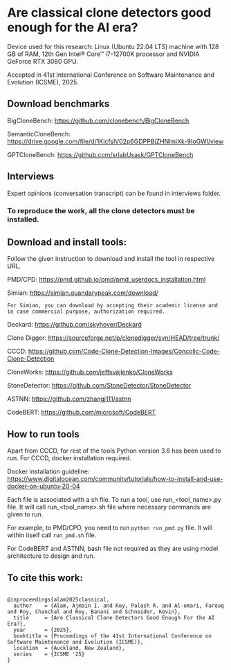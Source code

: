 # Are classical clone detectors good enough for the AI era? 

Device used for this research: Linux (Ubuntu 22.04 LTS) machine with 128 GB of RAM, 12th Gen Intel® Core™ i7-12700K processor and NVIDIA GeForce RTX 3080 GPU.

Accepted in 41st International Conference on Software Maintenance and Evolution (ICSME), 2025.

## Download benchmarks

BigCloneBench: https://github.com/clonebench/BigCloneBench

SemanticCloneBench: https://drive.google.com/file/d/1KicfslV02p6GDPPBjZHNlmiXk-9IoGWl/view

GPTCloneBench: https://github.com/srlabUsask/GPTCloneBench


## Interviews
Expert opinions (conversation transcript) can be found in interviews folder.


### To reproduce the work, all the clone detectors must be installed.

## Download and install tools:

Follow the given instruction to download and install the tool in respective URL.

PMD/CPD: https://pmd.github.io/pmd/pmd_userdocs_installation.html

Simian: https://simian.quandarypeak.com/download/

    For Simian, you can download by accepting their academic license and in case commercial purpose, authorization required.

Deckard: https://github.com/skyhover/Deckard

Clone Digger: https://sourceforge.net/p/clonedigger/svn/HEAD/tree/trunk/

CCCD: https://github.com/Code-Clone-Detection-Images/Concolic-Code-Clone-Detection

CloneWorks: https://github.com/jeffsvajlenko/CloneWorks

StoneDetector: https://github.com/StoneDetector/StoneDetector

ASTNN: https://github.com/zhangj111/astnn

CodeBERT: https://github.com/microsoft/CodeBERT


## How to run tools

Apart from CCCD, for rest of the tools Python version 3.6 has been used to run. For CCCD, docker installation required. 

Docker installation guideline: https://www.digitalocean.com/community/tutorials/how-to-install-and-use-docker-on-ubuntu-20-04


Each file is associated with a sh file. To run a tool, use run_<tool_name>.py file. It will call run_<tool_name>.sh file where necessary commands are given to run.


For example, to PMD/CPD, you need to run `python run_pmd.py` file. It will within itself call `run_pmd.sh` file.

For CodeBERT and ASTNN, bash file not required as they are using model architecture to design and run.


## To cite this work:

```

@inproceedings{alam2025classical,
  author    = {Alam, Ajmain I. and Roy, Palash R. and Al-omari, Farouq and Roy, Chanchal and Roy, Banani and Schneider, Kevin},
  title     = {Are Classical Clone Detectors Good Enough For the AI Era?},
  year      = {2025},
  booktitle = {Proceedings of the 41st International Conference on Software Maintenance and Evolution (ICSME)},
  location  = {Auckland, New Zealand},
  series    = {ICSME '25}
}

```
